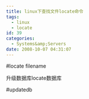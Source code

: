 ```yaml
---
title: linux下查找文件locate命令
tags:
  - linux
  - locate
id: 39
categories:
  - Systems&amp;Servers
date: 2008-10-07 04:31:07
---
```


#locate filename

升级数据库locate数据库

#updatedb

&nbsp;